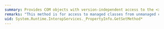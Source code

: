 ```yaml
---
summary: Provides COM objects with version-independent access to the <xref href="System.Reflection.PropertyInfo.GetSetMethod*"></xref> methods.
remarks: "This method is for access to managed classes from unmanaged code and should not be called from managed code.  \n  \n The <xref:System.Reflection.PropertyInfo.GetSetMethod%2A> methods return a <xref:System.Reflection.MethodInfo> object representing the `set` accessor for this property."
uid: System.Runtime.InteropServices._PropertyInfo.GetSetMethod*
---
```

